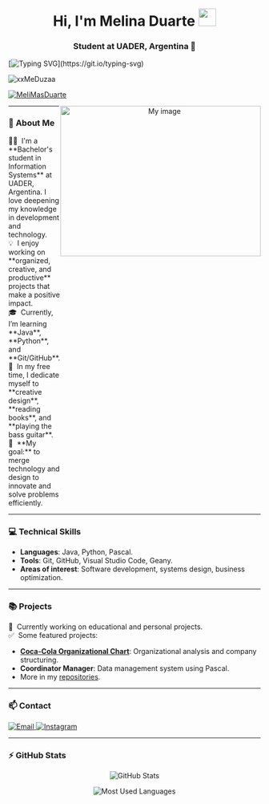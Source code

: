 <h1 align="center"><b>Hi, I'm Melina Duarte</b> <img src="https://media.giphy.com/media/hvRJCLFzcasrR4ia7z/giphy.gif" width="35"></h1>
<h3 align="center">Student at UADER, Argentina 🌟</h3>

[![Typing SVG](https://readme-typing-svg.herokuapp.com?font=Architects+Daughter&color=7AF79A&size=30&lines=Hey!+They+call+me+MeDuza!;I'm+a+2nd+year+student...;And+I+work+as+a+CM!)](https://git.io/typing-svg)

<p align="left"> <img src="https://komarev.com/ghpvc/?username=xxMeDuzaa&label=Profile%20views&color=0e75b6&style=flat" alt="xxMeDuzaa" /> </p>

<p align="left"> <a href="https://twitter.com/MeliMasDuarte" target="blank"><img src="https://img.shields.io/twitter/follow/MeliMasDuarte?logo=twitter&style=for-the-badge" alt="MeliMasDuarte" /></a> </p>

<a target="_blank" align="center">
  <img align="right" top="300" height="300" width="400" alt="My image" src="https://i.postimg.cc/DymMRzyr/descarga-1.jpg">
</a>

---

### 🌱 **About Me**
<p align="left" style="display: flex; align-items: center; justify-content: space-between;">
  <span>
    👩‍💻 &nbsp;I'm a **Bachelor's student in Information Systems** at UADER, Argentina. I love deepening my knowledge in development and technology.<br>
    💡 &nbsp;I enjoy working on **organized, creative, and productive** projects that make a positive impact.<br>
    🎓 &nbsp;Currently, I’m learning **Java**, **Python**, and **Git/GitHub**.<br>
    🎨 &nbsp;In my free time, I dedicate myself to **creative design**, **reading books**, and **playing the bass guitar**.<br>
    🚀 &nbsp;**My goal:** to merge technology and design to innovate and solve problems efficiently.
  </span>
</p>

---

### 💻 **Technical Skills**

- **Languages**: Java, Python, Pascal.
- **Tools**: Git, GitHub, Visual Studio Code, Geany.
- **Areas of interest**: Software development, systems design, business optimization.

---

### 📚 **Projects**

🚧 &nbsp;Currently working on educational and personal projects.\
✅ &nbsp;Some featured projects:
- **[Coca-Cola Organizational Chart](#)**: Organizational analysis and company structuring.
- **Coordinator Manager**: Data management system using Pascal.
- More in my [repositories](https://github.com/yourusername).

---

### 📫 **Contact**

<p align="left">
  <a href="mailto:mariamelinaduarte@gmail.com" target="_blank">
    <img src="https://img.shields.io/badge/Email-D14836?style=for-the-badge&logo=gmail&logoColor=white" alt="Email">
  </a>
  <a href="https://instagram.com/melimasduarte/" target="_blank">
    <img src="https://img.shields.io/badge/Instagram-E4405F?style=for-the-badge&logo=instagram&logoColor=white" alt="Instagram">
  </a>
</p>

---

### ⚡ **GitHub Stats**

<p align="center">
  <img src="https://github-readme-stats.vercel.app/api?username=xxMeDuzaa&show_icons=true&theme=radical" alt="GitHub Stats">
</p>
<p align="center">
  <img src="https://github-readme-stats.vercel.app/api/top-langs/?username=xxMeDuzaa&layout=compact&theme=radical" alt="Most Used Languages">
</p>
